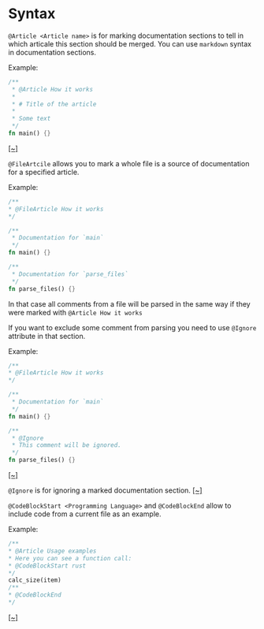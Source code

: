 # Syntax

`@Article <Article name>` is for marking documentation sections to tell in which articale this section should
be merged. You can use `markdown` syntax in documentation sections.

Example:

```rust
/**
 * @Article How it works
 *
 * # Title of the article
 *
 * Some text
 */
fn main() {}
```
[[~]](https://github.com/daynin/fundoc/blob/master/src/parser.rs#L34-L50)

`@FileArtcile` allows you to mark a whole file is a source of documentation for a specified
article.

Example:

```rust
/**
* @FileArticle How it works
*/

/**
 * Documentation for `main`
 */
fn main() {}

/**
 * Documentation for `parse_files`
 */
fn parse_files() {}
```
In that case all comments from a file will be parsed in the same way if they were marked with
`@Article How it works`

If you want to exclude some comment from parsing you need to use `@Ignore` attribute in that
section.

Example:

```rust
/**
* @FileArticle How it works
*/

/**
 * Documentation for `main`
 */
fn main() {}

/**
 * @Ignore
 * This comment will be ignored.
 */
fn parse_files() {}
```
[[~]](https://github.com/daynin/fundoc/blob/master/src/parser.rs#L54-L98)

`@Ignore` is for ignoring a marked documentation section.
[[~]](https://github.com/daynin/fundoc/blob/master/src/parser.rs#L102-L103)

`@CodeBlockStart <Programming Language>` and `@CodeBlockEnd` allow to include code from a current file as an
example.

Example:

```rust
/**
* @Article Usage examples
* Here you can see a function call:
* @CodeBlockStart rust
*/
calc_size(item)
/**
* @CodeBlockEnd
*/
```
[[~]](https://github.com/daynin/fundoc/blob/master/src/parser.rs#L107-L123)
